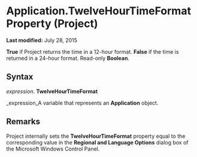 
# Application.TwelveHourTimeFormat Property (Project)

 **Last modified:** July 28, 2015

 **True** if Project returns the time in a 12-hour format. **False** if the time is returned in a 24-hour format. Read-only **Boolean**.

## Syntax

 _expression_. **TwelveHourTimeFormat**

 _expression_A variable that represents an  **Application** object.


## Remarks

Project internally sets the  **TwelveHourTimeFormat** property equal to the corresponding value in the **Regional and Language Options** dialog box of the Microsoft Windows Control Panel.

